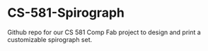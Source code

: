 # CS-581-Spirograph
Github repo for our CS 581 Comp Fab project to design and print a customizable spirograph set.
